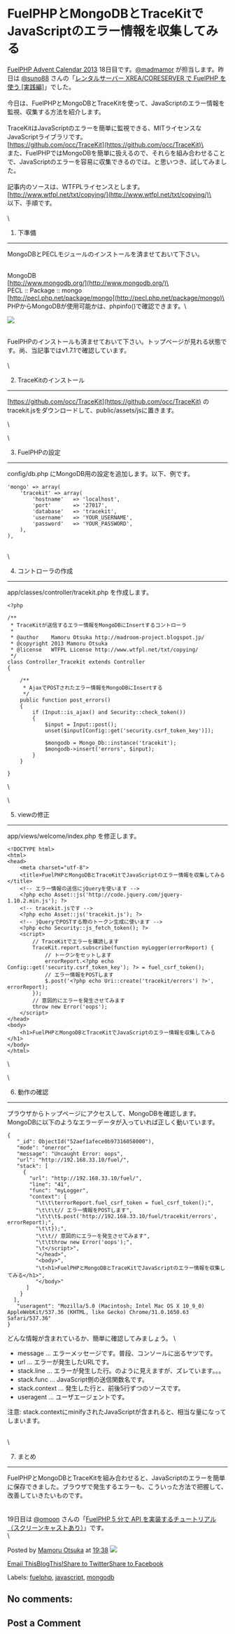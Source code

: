 FuelPHPとMongoDBとTraceKitでJavaScriptのエラー情報を収集してみる
================================================================

[FuelPHP Advent Calendar 2013](http://atnd.org/events/45096) 18日目です。[@madmamor](https://twitter.com/madmamor) が担当します。昨日は [@suno88](https://twitter.com/suno88) さんの「[レンタルサーバー XREA/CORESERVER で FuelPHP を使う [実践編]](http://d.hatena.ne.jp/suno88/20131217/1387285818)」でした。\
 \
 今日は、FuelPHPとMongoDBとTraceKitを使って、JavaScriptのエラー情報を監視、収集する方法を紹介します。\
 \
 TraceKitはJavaScriptのエラーを簡単に監視できる、MITライセンスなJavaScriptライブラリです。\
 [https://github.com/occ/TraceKit](https://github.com/occ/TraceKit)\
 \
 また、FuelPHPではMongoDBを簡単に扱えるので、それらを組み合わせることで、JavaScriptのエラーを容易に収集できるのでは。と思いつき、試してみました。\
 \
 記事内のソースは、WTFPLライセンスとします。 [http://www.wtfpl.net/txt/copying/](http://www.wtfpl.net/txt/copying/)\
 \
 以下、手順です。\
 \
 \

1. 下準備
---------

MongoDBとPECLモジュールのインストールを済ませておいて下さい。

\
 MongoDB\
 [http://www.mongodb.org/](http://www.mongodb.org/)\
 \
 PECL :: Package :: mongo\
 [http://pecl.php.net/package/mongo](http://pecl.php.net/package/mongo)\
 \
 PHPからMongoDBが使用可能かは、phpinfo()で確認できます。\

[![](http://1.bp.blogspot.com/-1RU37ylxLlo/UrF22TjebKI/AAAAAAAABrM/6TZBw-RSs4o/s320/%E3%82%B9%E3%82%AF%E3%83%AA%E3%83%BC%E3%83%B3%E3%82%B7%E3%83%A7%E3%83%83%E3%83%88+2013-12-16+20.53.52.png)](http://1.bp.blogspot.com/-1RU37ylxLlo/UrF22TjebKI/AAAAAAAABrM/6TZBw-RSs4o/s1600/%E3%82%B9%E3%82%AF%E3%83%AA%E3%83%BC%E3%83%B3%E3%82%B7%E3%83%A7%E3%83%83%E3%83%88+2013-12-16+20.53.52.png)

\
 FuelPHPのインストールも済ませておいて下さい。トップページが見れる状態です。尚、当記事ではv1.7.1で確認しています。\
 \
 \

2. TraceKitのインストール
-------------------------

[https://github.com/occ/TraceKit](https://github.com/occ/TraceKit) のtracekit.jsをダウンロードして、public/assets/jsに置きます。

\

\

3. FuelPHPの設定
----------------

config/db.php にMongoDB用の設定を追加します。以下、例です。

~~~~ {.brush:php}
'mongo' => array(
    'tracekit' => array(
        'hostname'   => 'localhost',
        'port'       => '27017',
        'database'   => 'tracekit',
        'username'   => 'YOUR_USERNAME',
        'password'   => 'YOUR_PASSWORD',
    ),
),
~~~~

\
 \

4. コントローラの作成
---------------------

app/classes/controller/tracekit.php を作成します。

~~~~ {.brush:php}
<?php

/**
 * TraceKitが送信するエラー情報をMongoDBにInsertするコントローラ
 *
 * @author    Mamoru Otsuka http://madroom-project.blogspot.jp/
 * @copyright 2013 Mamoru Otsuka
 * @license   WTFPL License http://www.wtfpl.net/txt/copying/
 */
class Controller_Tracekit extends Controller
{

    /**
     * AjaxでPOSTされたエラー情報をMongoDBにInsertする
     */
    public function post_errors()
    {
        if (Input::is_ajax() and Security::check_token())
        {
            $input = Input::post();
            unset($input[Config::get('security.csrf_token_key')]);

            $mongodb = Mongo_Db::instance('tracekit');
            $mongodb->insert('errors', $input);
        }
    }

}
~~~~

\

\

5. viewの修正
-------------

app/views/welcome/index.php を修正します。

~~~~ {.brush:html}
<!DOCTYPE html>
<html>
<head>
    <meta charset="utf-8">
    <title>FuelPHPとMongoDBとTraceKitでJavaScriptのエラー情報を収集してみる</title>
    <!-- エラー情報の送信にjQueryを使います -->
    <?php echo Asset::js('http://code.jquery.com/jquery-1.10.2.min.js'); ?>
    <!-- tracekit.jsです -->
    <?php echo Asset::js('tracekit.js'); ?>
    <!-- jQueryでPOSTする際のトークン生成に使います -->
    <?php echo Security::js_fetch_token(); ?>
    <script>
        // TraceKitでエラーを購読します
        TraceKit.report.subscribe(function myLogger(errorReport) {
            // トークンをセットします
            errorReport.<?php echo Config::get('security.csrf_token_key'); ?> = fuel_csrf_token();
            // エラー情報をPOSTします
            $.post('<?php echo Uri::create('tracekit/errors') ?>', errorReport);
        });
        // 意図的にエラーを発生させてみます
        throw new Error('oops');
    </script>
</head>
<body>
    <h1>FuelPHPとMongoDBとTraceKitでJavaScriptのエラー情報を収集してみる</h1>
</body>
</html>
~~~~

\

\

6. 動作の確認
-------------

プラウザからトップページにアクセスして、MongoDBを確認します。MongoDBに以下のようなエラーデータが入っていれば正しく動いています。

~~~~ {.brush:text}
{
   "_id": ObjectId("52aef1afece0b97316058000"),
   "mode": "onerror",
   "message": "Uncaught Error: oops",
   "url": "http://192.168.33.10/fuel/",
   "stack": [
     {
       "url": "http://192.168.33.10/fuel/",
       "line": "41",
       "func": "myLogger",
       "context": [
         "\t\t\terrorReport.fuel_csrf_token = fuel_csrf_token();",
         "\t\t\t// エラー情報をPOSTします",
         "\t\t\t$.post('http://192.168.33.10/fuel/tracekit/errors', errorReport);",
         "\t\t});",
         "\t\t// 意図的にエラーを発生させてみます",
         "\t\tthrow new Error('oops');",
         "\t</script>",
         "</head>",
         "<body>",
         "\t<h1>FuelPHPとMongoDBとTraceKitでJavaScriptのエラー情報を収集してみる</h1>",
         "</body>" 
      ] 
    } 
  ],
   "useragent": "Mozilla/5.0 (Macintosh; Intel Mac OS X 10_9_0) AppleWebKit/537.36 (KHTML, like Gecko) Chrome/31.0.1650.63 Safari/537.36" 
}
~~~~

どんな情報が含まれているか、簡単に確認してみましょう。 \

-   message ... エラーメッセージです。普段、コンソールに出るヤツです。
-   url ... エラーが発生したURLです。
-   stack.line ... エラーが発生した行。のように見えますが、ズレています。。。
-   stack.func ... JavaScript側の送信関数名です。
-   stack.context ... 発生した行と、前後5行ずつのソースです。
-   useragent ... ユーザエージェントです。

注意: stack.contextにminifyされたJavaScriptが含まれると、相当な量になってしまいます。

\
 \

7. まとめ
---------

FuelPHPとMongoDBとTraceKitを組み合わせると、JavaScriptのエラーを簡単に保存できました。ブラウザで発生するエラーも、こういった方法で把握して、改善していきたいものです。\
 \
 \
 19日目は [@omoon](https://twitter.com/omoon) さんの「[FuelPHP 5 分で API を実装するチュートリアル（スクリーンキャストあり）](http://blog.omoon.org/20131219/925)」です。\
 \

Posted by [Mamoru Otsuka](https://plus.google.com/104213825825883199069 "author profile") at [19:38](http://madroom-project.blogspot.jp/2013/12/fac20131218.html "permanent link") [![](http://img2.blogblog.com/img/icon18_edit_allbkg.gif)](http://www.blogger.com/post-edit.g?blogID=6895271190558144932&postID=6467578706756447111&from=pencil "Edit Post")

[Email This](http://www.blogger.com/share-post.g?blogID=6895271190558144932&postID=6467578706756447111&target=email "Email This")[BlogThis!](http://www.blogger.com/share-post.g?blogID=6895271190558144932&postID=6467578706756447111&target=blog "BlogThis!")[Share to Twitter](http://www.blogger.com/share-post.g?blogID=6895271190558144932&postID=6467578706756447111&target=twitter "Share to Twitter")[Share to Facebook](http://www.blogger.com/share-post.g?blogID=6895271190558144932&postID=6467578706756447111&target=facebook "Share to Facebook")

Labels: [fuelphp](http://madroom-project.blogspot.jp/search/label/fuelphp), [javascript](http://madroom-project.blogspot.jp/search/label/javascript), [mongodb](http://madroom-project.blogspot.jp/search/label/mongodb)

No comments:
------------

Post a Comment
--------------

[](//www.blogger.com/comment-iframe.g?blogID=6895271190558144932&postID=6467578706756447111)
